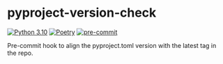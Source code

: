 # pyproject-version-check

[![Python 3.10](https://img.shields.io/badge/python-3.10-blue.svg)](https://www.python.org/downloads/release/python-31012/)
[![Poetry](https://img.shields.io/endpoint?url=https://python-poetry.org/badge/v0.json)](https://python-poetry.org/)
[![pre-commit](https://img.shields.io/badge/pre--commit-enabled-brightgreen?logo=pre-commit&logoColor=white)](https://pre-commit.com/)

Pre-commit hook to align the pyproject.toml version with the latest tag in the repo.
